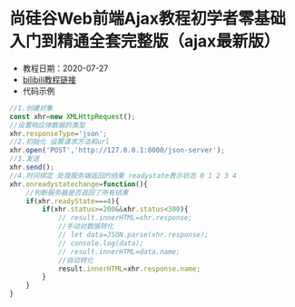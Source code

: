 # 尚硅谷Web前端Ajax教程初学者零基础入门到精通全套完整版（ajax最新版）
- 教程日期：2020-07-27
- [bilibili教程链接](https://www.bilibili.com/video/BV1WC4y1b78y)
- 代码示例
```javascript
//1.创建对象
const xhr=new XMLHttpRequest();
//设置响应体数据的类型
xhr.responseType='json';
//2.初始化 设置请求方法和url
xhr.open('POST','http://127.0.0.1:8000/json-server');
//3.发送
xhr.send();
//4.时间绑定 处理服务端返回的结果 readystate表示状态 0 1 2 3 4
xhr.onreadystatechange=function(){
    //判断服务器是否返回了所有结果
    if(xhr.readyState===4){
        if(xhr.status>=200&&xhr.status<300){
            // result.innerHTML=xhr.response;
            //手动对数据转化
            // let data=JSON.parse(xhr.response);
            // console.log(data);
            // result.innerHTML=data.name;
            //自动转化
            result.innerHTML=xhr.response.name;
        }
    }
}
```